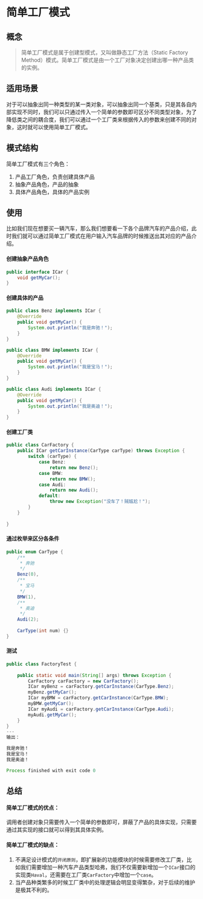 # 简单工厂模式
## 概念
>简单工厂模式是属于创建型模式，又叫做静态工厂方法（Static Factory Method）模式。简单工厂模式是由一个工厂对象决定创建出哪一种产品类的实例。

## 适用场景
对于可以抽象出同一种类型的某一类对象，可以抽象出同一个基类，只是其各自内部实现不同时，我们可以只通过传入一个简单的参数即可区分不同类型对象，为了降低类之间的耦合度，我们可以通过一个工厂类来根据传入的参数来创建不同的对象，这时就可以使用简单工厂模式。

## 模式结构
简单工厂模式有三个角色：
1. 产品工厂角色，负责创建具体产品
2. 抽象产品角色，产品的抽象
3. 具体产品角色，具体的产品实例

## 使用
比如我们现在想要买一辆汽车，那么我们想要看一下各个品牌汽车的产品介绍，此时我们就可以通过简单工厂模式在用户输入汽车品牌的时候推送出其对应的产品介绍。

#### 创建抽象产品角色
```java
public interface ICar {
    void getMyCar();
}
```
#### 创建具体的产品
```java
public class Benz implements ICar {
    @Override
    public void getMyCar() {
        System.out.println("我是奔驰！");
    }
}

public class BMW implements ICar {
    @Override
    public void getMyCar() {
        System.out.println("我是宝马！");
    }
}

public class Audi implements ICar {
    @Override
    public void getMyCar() {
        System.out.println("我是奥迪！");
    }
}
```
#### 创建工厂类
```java
public class CarFactory {
    public ICar getCarInstance(CarType carType) throws Exception {
        switch (carType) {
            case Benz:
                return new Benz();
            case BMW:
                return new BMW();
            case Audi:
                return new Audi();
            default:
                throw new Exception("没车了！贼尴尬！");
        }
    }
    
}
```
#### 通过枚举来区分各条件
```java
public enum CarType {
    /**
     * 奔驰
     */
    Benz(0),
    /**
     * 宝马
     */
    BMW(1),
    /**
     * 奥迪
     */
    Audi(2);
    
    CarType(int num) {}
}
```
#### 测试
```java
public class FactoryTest {
    
    public static void main(String[] args) throws Exception {
        CarFactory carFactory = new CarFactory();
        ICar myBenz = carFactory.getCarInstance(CarType.Benz);
        myBenz.getMyCar();
        ICar myBMW = carFactory.getCarInstance(CarType.BMW);
        myBMW.getMyCar();
        ICar myAudi = carFactory.getCarInstance(CarType.Audi);
        myAudi.getMyCar();
    }
}
---
输出：

我是奔驰！
我是宝马！
我是奥迪！

Process finished with exit code 0
```
## 总结
#### 简单工厂模式的优点：
调用者创建对象只需要传入一个简单的参数即可，屏蔽了产品的具体实现，只需要通过其实现的接口就可以得到其具体实例。
#### 简单工厂模式的缺点：
1. 不满足设计模式的`开闭原则`，即扩展新的功能模块的时候需要修改工厂类，比如我们需要增加一种汽车产品类型哈弗，我们不仅需要新增加一个`ICar`接口的实现类`Haval`，还需要在工厂类`CarFactory`中增加一个`case`。
2. 当产品种类繁多的时候工厂类中的处理逻辑会明显变得繁杂，对于后续的维护是极其不利的。